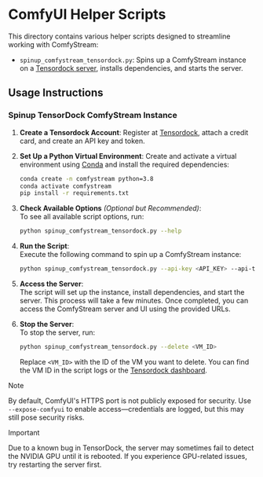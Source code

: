 # ComfyUI Helper Scripts

This directory contains various helper scripts designed to streamline working with ComfyStream:

- `spinup_comfystream_tensordock.py`: Spins up a ComfyStream instance on a [Tensordock server](https://tensordock.com/), installs dependencies, and starts the server.

## Usage Instructions

### Spinup TensorDock ComfyStream Instance

1. **Create a Tensordock Account**: Register at [Tensordock](https://dashboard.tensordock.com/register), attach a credit card, and create an API key and token.
2. **Set Up a Python Virtual Environment**:
   Create and activate a virtual environment using [Conda](https://docs.anaconda.com/miniconda/) and install the required dependencies:

    ```bash
    conda create -n comfystream python=3.8
    conda activate comfystream
    pip install -r requirements.txt
    ```

3. **Check Available Options** *(Optional but Recommended)*:  
   To see all available script options, run:

    ```bash
    python spinup_comfystream_tensordock.py --help
    ```

4. **Run the Script**:  
   Execute the following command to spin up a ComfyStream instance:

    ```bash
    python spinup_comfystream_tensordock.py --api-key <API_KEY> --api-token <API_TOKEN>
    ```

5. **Access the Server**:  
   The script will set up the instance, install dependencies, and start the server. This process will take a few minutes. Once completed, you can access the ComfyStream server and UI using the provided URLs.

6. **Stop the Server**:  
   To stop the server, run:

    ```bash
    python spinup_comfystream_tensordock.py --delete <VM_ID>
    ```

   Replace `<VM_ID>` with the ID of the VM you want to delete. You can find the VM ID in the script logs or the [Tensordock dashboard](https://dashboard.tensordock.com/).

> [!NOTE]  
> By default, ComfyUI's HTTPS port is not publicly exposed for security. Use `--expose-comfyui` to enable access—credentials are logged, but this may still pose security risks.

> [!IMPORTANT]  
> Due to a known bug in TensorDock, the server may sometimes fail to detect the NVIDIA GPU until it is rebooted. If you experience GPU-related issues, try restarting the server first.
